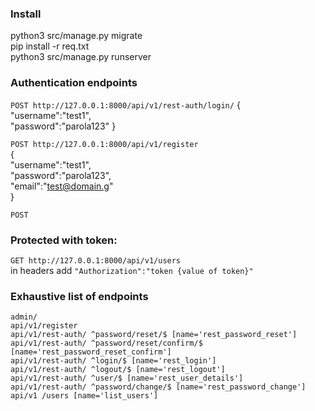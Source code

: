 ### Install    
python3 src/manage.py migrate     
pip install -r req.txt   
python3 src/manage.py runserver     
     

### Authentication endpoints

`POST http://127.0.0.1:8000/api/v1/rest-auth/login/`
{   
	"username":"test1",   
	"password":"parola123"
}   


`POST http://127.0.0.1:8000/api/v1/register`  
{   
	"username":"test1",   
	"password":"parola123",   
	"email":"test@domain.g"  
}   

`POST `
   
### Protected with token:      
`GET http://127.0.0.1:8000/api/v1/users`     
in headers add `"Authorization":"token {value of token}"`     



### Exhaustive list of endpoints   
```
admin/
api/v1/register
api/v1/rest-auth/ ^password/reset/$ [name='rest_password_reset']
api/v1/rest-auth/ ^password/reset/confirm/$ [name='rest_password_reset_confirm']
api/v1/rest-auth/ ^login/$ [name='rest_login']
api/v1/rest-auth/ ^logout/$ [name='rest_logout']
api/v1/rest-auth/ ^user/$ [name='rest_user_details']
api/v1/rest-auth/ ^password/change/$ [name='rest_password_change']
api/v1 /users [name='list_users']
```
